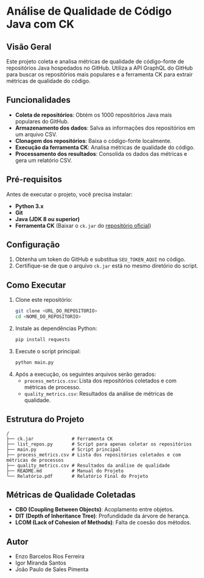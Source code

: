 # Análise de Qualidade de Código Java com CK

## Visão Geral
Este projeto coleta e analisa métricas de qualidade de código-fonte de repositórios Java hospedados no GitHub. Utiliza a API GraphQL do GitHub para buscar os repositórios mais populares e a ferramenta CK para extrair métricas de qualidade do código.

## Funcionalidades
- **Coleta de repositórios**: Obtém os 1000 repositórios Java mais populares do GitHub.
- **Armazenamento dos dados**: Salva as informações dos repositórios em um arquivo CSV.
- **Clonagem dos repositórios**: Baixa o código-fonte localmente.
- **Execução da ferramenta CK**: Analisa métricas de qualidade do código.
- **Processamento dos resultados**: Consolida os dados das métricas e gera um relatório CSV.

## Pré-requisitos
Antes de executar o projeto, você precisa instalar:
- **Python 3.x**
- **Git**
- **Java (JDK 8 ou superior)**
- **Ferramenta CK** (Baixar o `ck.jar` do [repositório oficial](https://github.com/mauricioaniche/ck))

## Configuração
1. Obtenha um token do GitHub e substitua `SEU_TOKEN_AQUI` no código.
2. Certifique-se de que o arquivo `ck.jar` está no mesmo diretório do script.

## Como Executar
1. Clone este repositório:
   ```sh
   git clone <URL_DO_REPOSITORIO>
   cd <NOME_DO_REPOSITORIO>
   ```
2. Instale as dependências Python:
   ```sh
   pip install requests
   ```
3. Execute o script principal:
   ```sh
   python main.py
   ```
4. Após a execução, os seguintes arquivos serão gerados:
   - `process_metrics.csv`: Lista dos repositórios coletados e com métricas de processo.
   - `quality_metrics.csv`: Resultados da análise de métricas de qualidade.

## Estrutura do Projeto
```
/
├── ck.jar              # Ferramenta CK
├── list_repos.py       # Script para apenas coletar os repositórios
├── main.py             # Script principal
├── process_metrics.csv # Lista dos repositórios coletados e com métricas de processos 
├── quality_metrics.csv # Resultados da análise de qualidade
├── README.md           # Manual do Projeto
└── Relatório.pdf       # Relatório Final do Projeto
```

## Métricas de Qualidade Coletadas

- **CBO (Coupling Between Objects)**: Acoplamento entre objetos.
- **DIT (Depth of Inheritance Tree)**: Profundidade da árvore de herança.
- **LCOM (Lack of Cohesion of Methods)**: Falta de coesão dos métodos.

## Autor
- Enzo Barcelos Rios Ferreira
- Igor Miranda Santos
- João Paulo de Sales Pimenta


